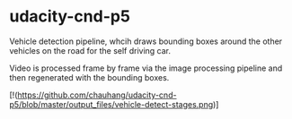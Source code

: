 # udacity-cnd-p5

Vehicle detection pipeline, whcih draws bounding boxes around the other vehicles on the road for the self driving car. 

Video is processed frame by frame via the image processing pipeline and then regenerated with the bounding boxes.

[!(https://github.com/chauhang/udacity-cnd-p5/blob/master/output_files/vehicle-detect-stages.png)]
